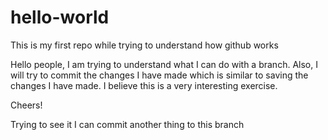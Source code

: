 # hello-world
This is my first repo while trying to understand how github works

Hello people,
I am trying to understand what I can do with a branch. Also, I will try to commit the changes I have made which is similar to saving the changes I have made. I believe this is a very interesting exercise.

Cheers!


Trying to see it I can commit another thing to this branch
